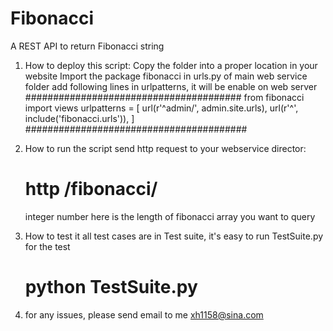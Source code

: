 # Fibonacci
A REST API to return Fibonacci string 

1. How to deploy this script:
    Copy the folder into a proper location in your website
    Import the package fibonacci in urls.py of main web service folder
    add following lines in urlpatterns, it will be enable on web server
    #######################################
    from fibonacci import views
    urlpatterns = [
        url(r'^admin/', admin.site.urls),
        url(r'^', include('fibonacci.urls')),
    ]
    ########################################

2. How to run the script
    send http request to your webservice director:
    # http <service service IP>/fibonacci/<integer>
    integer number here is the length of fibonacci array you want to query

3. How to test it
    all test cases are in Test suite, it's easy to run TestSuite.py for the test
    # python TestSuite.py

4. for any issues, please send email to me
    xh1158@sina.com


